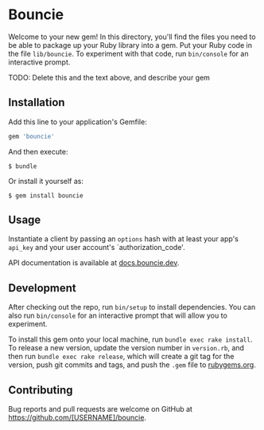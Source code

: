 # Bouncie

Welcome to your new gem! In this directory, you'll find the files you need to be able to package up your Ruby library into a gem. Put your Ruby code in the file `lib/bouncie`. To experiment with that code, run `bin/console` for an interactive prompt.

TODO: Delete this and the text above, and describe your gem

## Installation

Add this line to your application's Gemfile:

```ruby
gem 'bouncie'
```

And then execute:

    $ bundle

Or install it yourself as:

    $ gem install bouncie

## Usage

Instantiate a client by passing an `options` hash with at least your app's `api_key` and your user account's `authorization_code'.

API documentation is available at [docs.bouncie.dev](https://docs.bouncie.dev).

## Development

After checking out the repo, run `bin/setup` to install dependencies. You can also run `bin/console` for an interactive prompt that will allow you to experiment.

To install this gem onto your local machine, run `bundle exec rake install`. To release a new version, update the version number in `version.rb`, and then run `bundle exec rake release`, which will create a git tag for the version, push git commits and tags, and push the `.gem` file to [rubygems.org](https://rubygems.org).

## Contributing

Bug reports and pull requests are welcome on GitHub at https://github.com/[USERNAME]/bouncie.
